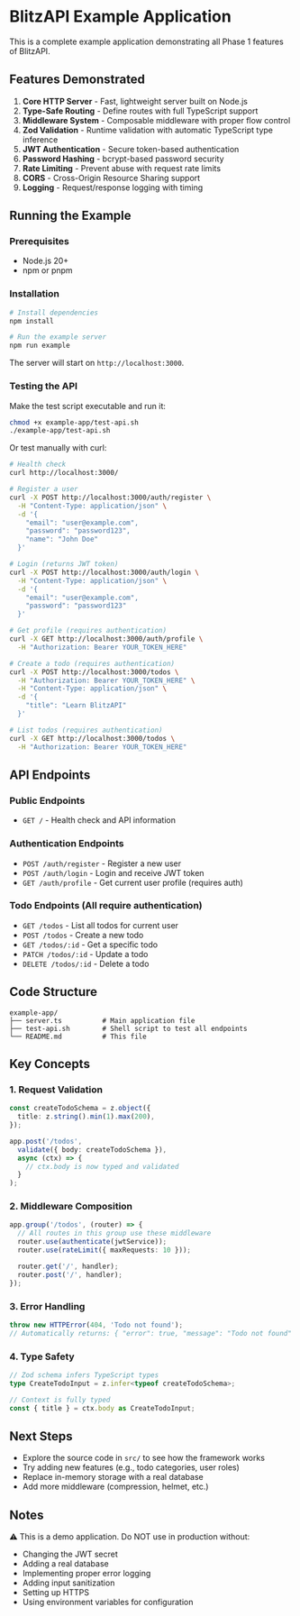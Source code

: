 # BlitzAPI Example Application

This is a complete example application demonstrating all Phase 1 features of BlitzAPI.

## Features Demonstrated

1. **Core HTTP Server** - Fast, lightweight server built on Node.js
2. **Type-Safe Routing** - Define routes with full TypeScript support
3. **Middleware System** - Composable middleware with proper flow control
4. **Zod Validation** - Runtime validation with automatic TypeScript type inference
5. **JWT Authentication** - Secure token-based authentication
6. **Password Hashing** - bcrypt-based password security
7. **Rate Limiting** - Prevent abuse with request rate limits
8. **CORS** - Cross-Origin Resource Sharing support
9. **Logging** - Request/response logging with timing

## Running the Example

### Prerequisites

- Node.js 20+
- npm or pnpm

### Installation

```bash
# Install dependencies
npm install

# Run the example server
npm run example
```

The server will start on `http://localhost:3000`.

### Testing the API

Make the test script executable and run it:

```bash
chmod +x example-app/test-api.sh
./example-app/test-api.sh
```

Or test manually with curl:

```bash
# Health check
curl http://localhost:3000/

# Register a user
curl -X POST http://localhost:3000/auth/register \
  -H "Content-Type: application/json" \
  -d '{
    "email": "user@example.com",
    "password": "password123",
    "name": "John Doe"
  }'

# Login (returns JWT token)
curl -X POST http://localhost:3000/auth/login \
  -H "Content-Type: application/json" \
  -d '{
    "email": "user@example.com",
    "password": "password123"
  }'

# Get profile (requires authentication)
curl -X GET http://localhost:3000/auth/profile \
  -H "Authorization: Bearer YOUR_TOKEN_HERE"

# Create a todo (requires authentication)
curl -X POST http://localhost:3000/todos \
  -H "Authorization: Bearer YOUR_TOKEN_HERE" \
  -H "Content-Type: application/json" \
  -d '{
    "title": "Learn BlitzAPI"
  }'

# List todos (requires authentication)
curl -X GET http://localhost:3000/todos \
  -H "Authorization: Bearer YOUR_TOKEN_HERE"
```

## API Endpoints

### Public Endpoints

- `GET /` - Health check and API information

### Authentication Endpoints

- `POST /auth/register` - Register a new user
- `POST /auth/login` - Login and receive JWT token
- `GET /auth/profile` - Get current user profile (requires auth)

### Todo Endpoints (All require authentication)

- `GET /todos` - List all todos for current user
- `POST /todos` - Create a new todo
- `GET /todos/:id` - Get a specific todo
- `PATCH /todos/:id` - Update a todo
- `DELETE /todos/:id` - Delete a todo

## Code Structure

```
example-app/
├── server.ts          # Main application file
├── test-api.sh        # Shell script to test all endpoints
└── README.md          # This file
```

## Key Concepts

### 1. Request Validation

```typescript
const createTodoSchema = z.object({
  title: z.string().min(1).max(200),
});

app.post('/todos',
  validate({ body: createTodoSchema }),
  async (ctx) => {
    // ctx.body is now typed and validated
  }
);
```

### 2. Middleware Composition

```typescript
app.group('/todos', (router) => {
  // All routes in this group use these middleware
  router.use(authenticate(jwtService));
  router.use(rateLimit({ maxRequests: 10 }));

  router.get('/', handler);
  router.post('/', handler);
});
```

### 3. Error Handling

```typescript
throw new HTTPError(404, 'Todo not found');
// Automatically returns: { "error": true, "message": "Todo not found" }
```

### 4. Type Safety

```typescript
// Zod schema infers TypeScript types
type CreateTodoInput = z.infer<typeof createTodoSchema>;

// Context is fully typed
const { title } = ctx.body as CreateTodoInput;
```

## Next Steps

- Explore the source code in `src/` to see how the framework works
- Try adding new features (e.g., todo categories, user roles)
- Replace in-memory storage with a real database
- Add more middleware (compression, helmet, etc.)

## Notes

⚠️ This is a demo application. Do NOT use in production without:
- Changing the JWT secret
- Adding a real database
- Implementing proper error logging
- Adding input sanitization
- Setting up HTTPS
- Using environment variables for configuration
